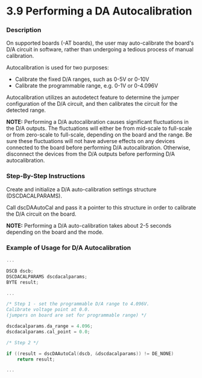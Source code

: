 # 3.9 Performing a DA Autocalibration

### Description

On supported boards \(-AT boards\), the user may auto-calibrate the board's D/A circuit in software, rather than undergoing a tedious process of manual calibration.

Autocalibration is used for two purposes:

* Calibrate the fixed D/A ranges, such as 0-5V or 0-10V 
* Calibrate the programmable range, e.g. 0-1V or 0-4.096V

Autocalibration utilizes an autodetect feature to determine the jumper configuration of the D/A circuit, and then calibrates the circuit for the detected range.

**NOTE:** Performing a D/A autocalibration causes significant fluctuations in the D/A outputs. The fluctuations will either be from mid-scale to full-scale or from zero-scale to full-scale, depending on the board and the range. Be sure these fluctuations will not have adverse effects on any devices connected to the board before performing D/A autocalibration. Otherwise, disconnect the devices from the D/A outputs before performing D/A autocalibration.

### Step-By-Step Instructions

Create and initialize a D/A auto-calibration settings structure \(DSCDACALPARAMS\).

Call dscDAAutoCal and pass it a pointer to this structure in order to calibrate the D/A circuit on the board.

**NOTE:** Performing a D/A auto-calibration takes about 2-5 seconds depending on the board and the mode.

### Example of Usage for D/A Autocalibration

```c
... 

DSCB dscb; 
DSCDACALPARAMS dscdacalparams; 
BYTE result; 

... 

/* Step 1 - set the programmable D/A range to 4.096V. 
Calibrate voltage point at 0.0. 
(jumpers on board are set for programmable range) */ 

dscdacalparams.da_range = 4.096; 
dscdacalparams.cal_point = 0.0; 

/* Step 2 */ 

if ((result = dscDAAutoCal(dscb, &dscdacalparams)) != DE_NONE) 
    return result; 

...
```

